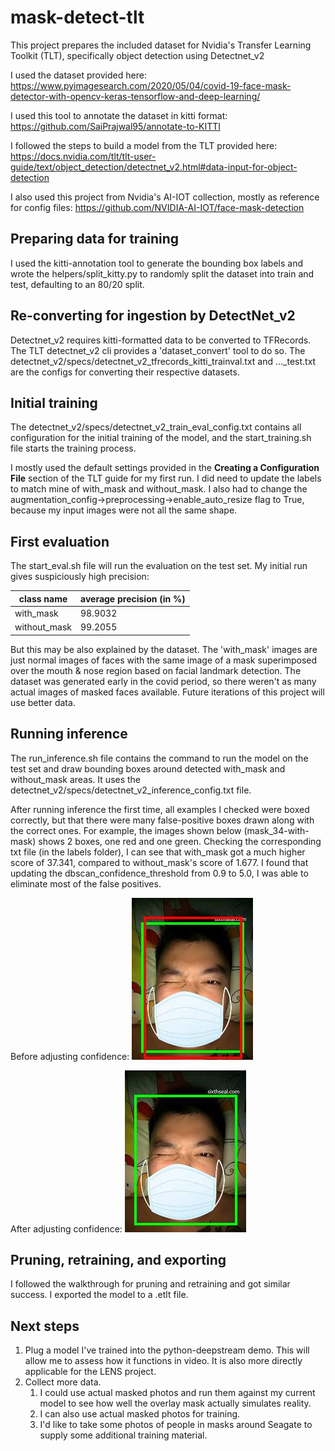 # mask-detect-tlt


This project prepares the included dataset for Nvidia's Transfer Learning
Toolkit (TLT), specifically object detection using Detectnet_v2

I used the dataset provided here: https://www.pyimagesearch.com/2020/05/04/covid-19-face-mask-detector-with-opencv-keras-tensorflow-and-deep-learning/

I used this tool to annotate the dataset in kitti format: https://github.com/SaiPrajwal95/annotate-to-KITTI

I followed the steps to build a model from the TLT provided here: https://docs.nvidia.com/tlt/tlt-user-guide/text/object_detection/detectnet_v2.html#data-input-for-object-detection

I also used this project from Nvidia's AI-IOT collection, mostly as reference for config files: https://github.com/NVIDIA-AI-IOT/face-mask-detection

## Preparing data for training

I used the kitti-annotation tool to generate the bounding box labels and wrote the helpers/split_kitty.py to randomly split the dataset into train and test, defaulting to an 80/20 split.

## Re-converting for ingestion by DetectNet_v2

Detectnet_v2 requires kitti-formatted data to be converted to TFRecords. The TLT detectnet_v2 cli provides a 'dataset_convert' tool to do so. The detectnet_v2/specs/detectnet_v2_tfrecords_kitti_trainval.txt and ...\_test.txt are the configs for converting their respective datasets.

## Initial training

The detectnet_v2/specs/detectnet_v2_train_eval_config.txt contains all configuration for the initial training of the model, and the start_training.sh file starts the training process.

I mostly used the default settings provided in the **Creating a Configuration File** section of the TLT guide for my first run. I did need to update the labels to match mine of with_mask and without_mask. I also had to change the augmentation_config->preprocessing->enable_auto_resize flag to True, because my input images were not all the same shape.

## First evaluation

The start_eval.sh file will run the evaluation on the test set. My initial run gives suspiciously high precision:

|class name   | average precision (in %)|
|-------------|-------------------------|
|with_mask    | 98.9032                 |
|without_mask | 99.2055                 |

But this may be also explained by the dataset. The 'with_mask' images are just normal images of faces with the same image of a mask superimposed over the mouth & nose region based on facial landmark detection. The dataset was generated early in the covid period, so there weren't as many actual images of masked faces available. Future iterations of this project will use better data. 

## Running inference

The run_inference.sh file contains the command to run the model on the test set and draw bounding boxes around detected with_mask and without_mask areas. It uses the detectnet_v2/specs/detectnet_v2_inference_config.txt file.

After running inference the first time, all examples I checked were boxed correctly, but that there were many false-positive boxes drawn along with the correct ones. For example, the images shown below (mask_34-with-mask) shows 2 boxes, one red and one green. Checking the corresponding txt file (in the labels folder), I can see that with_mask got a much higher score of 37.341, compared to without_mask's score of 1.677. I found that updating the dbscan_confidence_threshold from 0.9 to 5.0, I was able to eliminate most of the false positives.

Before adjusting confidence:
![before](sample_images/mask-34-before.jpg)


After adjusting confidence:
![after](sample_images/mask-34-after.jpg)

## Pruning, retraining, and exporting 

I followed the walkthrough for pruning and retraining and got similar success. I exported the model to a .etlt file. 

## Next steps

1. Plug a model I've trained into the python-deepstream demo. This will allow me to assess how it functions in video. It is also more directly applicable for the LENS project.
1. Collect more data.
   1. I could use actual masked photos and run them against my current model to see how well the overlay mask actually simulates reality. 
   1. I can also use actual masked photos for training.
   1. I'd like to take some photos of people in masks around Seagate to supply some additional training material.